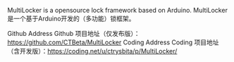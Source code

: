 MultiLocker is a opensource lock framework based on Arduino.
MultiLocker是一个基于Arduino开发的（多功能）锁框架。

Github Address
Github 项目地址（仅发布版）：https://github.com/CTBeta/MultiLocker
Coding Address
Coding 项目地址（含开发版）：https://coding.net/u/ctrysbita/p/MultiLocker/

